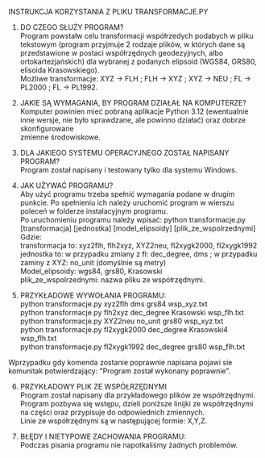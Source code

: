 

INSTRUKCJA KORZYSTANIA Z PLIKU TRANSFORMACJE.PY  

1. DO CZEGO SŁUŻY PROGRAM?  
Program powstałw celu transformacji współrzedych podabych w pliku tekstowym (program przyjmuje 2 rodzaje plików, w których dane są przedstawione w postaci 
współrzędnych geodezyjnych, albo ortokartezjańskich) dla wybranej z podanych elipsoid (WGS84, GRS80, elisoida Krasowskiego).  
Możliwe transformacje: XYZ -> FLH ; FLH -> XYZ ; XYZ -> NEU ; FL -> PL2000 ; FL -> PL1992.   

2. JAKIE SĄ WYMAGANIA, BY PROGRAM DZIAŁAŁ NA KOMPUTERZE?  
Komputer powinien mieć pobraną aplikacje Python 3.12 (ewentualnie inne wersje, nie było sprawdzane, ale powinno działać) oraz dobrze skonfigurowane  
zmienne środowiskowe.  

3. DLA JAKIEGO SYSTEMU OPERACYJNEGO ZOSTAŁ NAPISANY PROGRAM?  
Program został napisany i testowany tylko dla systemu Windows.  
	
4. JAK UŻYWAĆ PROGRAMU?  
Aby użyć programu trzeba spełnić wymagania podane w drugim punkcie. Po spełnieniu ich należy uruchomić program w wierszu poleceń w folderze instalacyjnym programu.  
Po uruchomieniu programu należy wpisać: python transformacje.py [transformacja] [jednostka] [model_elipsoidy] [plik_ze_wspolrzednymi]  
Gdzie:  
transformacja to: xyz2flh, flh2xyz, XYZ2neu, fl2xygk2000, fl2xygk1992  
jednostka to: w przypadku zmiany z fl: dec_degree, dms   ;   w przypadku zaminy z XYZ: no_unit (domyślnie są metry)  
Model_elipsoidy: wgs84, grs80, Krasowski  
plik_ze_wspolrzednymi: nazwa pliku ze współrzędnymi.

5. PRZYKŁADOWE WYWOŁANIA PROGRAMU:  
python transformacje.py xyz2flh dms grs84 wsp_xyz.txt  
python transformacje.py flh2xyz dec_degree Krasowski wsp_flh.txt  
python transformacje.py XYZ2neu no_unit grs80 wsp_xyz.txt  
python transformacje.py fl2xygk2000 dec_degree Krasowski4 wsp_flh.txt  
python transformacje.py fl2xygk1992 dec_degree grs80 wsp_flh.txt  
	
Wprzypadku gdy komenda zostanie poprawnie napisana pojawi sie komunitak potwierdzający: 
"Program został wykonany poprawnie".  

6. PRZYKŁADOWY PLIK ZE WSPÓŁRZĘDNYMI  
Program został napisany dla przykładowego plików ze współrzędnymi.  
Program pozbywa się wstępu, dzieli poniższe linijki ze współrzędnymi na części oraz przypisuje do odpowiednich zmiennych.  
Linie ze współrzędnymi są w następującej formie: X,Y,Z.  

7. BŁĘDY I NIETYPOWE ZACHOWANIA PROGRAMU:  
Podczas pisania programu nie napotkaliśmy żadnych problemów.  